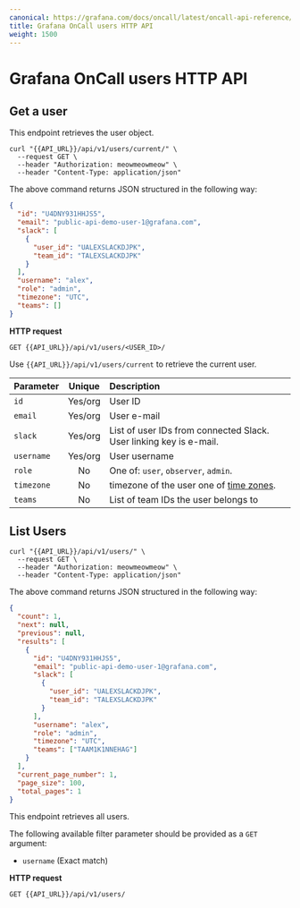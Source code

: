 ```yaml
---
canonical: https://grafana.com/docs/oncall/latest/oncall-api-reference/users/
title: Grafana OnCall users HTTP API
weight: 1500
---
```


# Grafana OnCall users HTTP API

## Get a user

This endpoint retrieves the user object.

```shell
curl "{{API_URL}}/api/v1/users/current/" \
  --request GET \
  --header "Authorization: meowmeowmeow" \
  --header "Content-Type: application/json"
````

The above command returns JSON structured in the following way:

```json
{
  "id": "U4DNY931HHJS5",
  "email": "public-api-demo-user-1@grafana.com",
  "slack": [
    {
      "user_id": "UALEXSLACKDJPK",
      "team_id": "TALEXSLACKDJPK"
    }
  ],
  "username": "alex",
  "role": "admin",
  "timezone": "UTC",
  "teams": []
}
```

**HTTP request**

`GET {{API_URL}}/api/v1/users/<USER_ID>/`

Use `{{API_URL}}/api/v1/users/current` to retrieve the current user.

| Parameter  | Unique  | Description                                                        |
| ---------- | :-----: | :----------------------------------------------------------------- |
| `id`       | Yes/org | User ID                                                            |
| `email`    | Yes/org | User e-mail                                                        |
| `slack`    | Yes/org | List of user IDs from connected Slack. User linking key is e-mail. |
| `username` | Yes/org | User username                                                      |
| `role`     |   No    | One of: `user`, `observer`, `admin`.                               |
| `timezone` |   No    | timezone of the user one of [time zones](https://en.wikipedia.org/wiki/List_of_tz_database_time_zones).                               |
| `teams`    |   No    | List of team IDs the user belongs to                               |

## List Users

```shell
curl "{{API_URL}}/api/v1/users/" \
  --request GET \
  --header "Authorization: meowmeowmeow" \
  --header "Content-Type: application/json"
```

The above command returns JSON structured in the following way:

```json
{
  "count": 1,
  "next": null,
  "previous": null,
  "results": [
    {
      "id": "U4DNY931HHJS5",
      "email": "public-api-demo-user-1@grafana.com",
      "slack": [
        {
          "user_id": "UALEXSLACKDJPK",
          "team_id": "TALEXSLACKDJPK"
        }
      ],
      "username": "alex",
      "role": "admin",
      "timezone": "UTC",
      "teams": ["TAAM1K1NNEHAG"]
    }
  ],
  "current_page_number": 1,
  "page_size": 100,
  "total_pages": 1
}
```

This endpoint retrieves all users.

The following available filter parameter should be provided as a `GET` argument:

- `username` (Exact match)

**HTTP request**

`GET {{API_URL}}/api/v1/users/`
